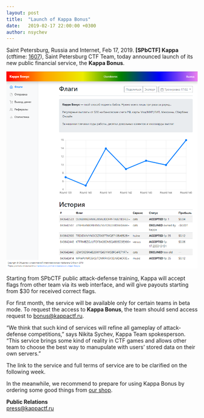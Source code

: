 ```yaml
---
layout: post
title:  "Launch of Kappa Bonus"
date:   2019-02-17 22:00:00 +0300
author: nsychev
---
```


Saint Petersburg, Russia and Internet, Feb 17, 2019. **[SPbCTF] Kappa** (ctftime: [1607][ctftime]), Saint Petersburg CTF Team, today announced launch of its new public financial service, the **Kappa Bonus**.

![Kappa Bonus Preview](/assets/img/2019/02/bonus.png)

Starting from SPbCTF public attack-defense training, Kappa will accept flags from other team via its web interface, and will give payouts starting from $30 for received correct flags.

For first month, the service will be available only for certain teams in beta mode. To request the access to **Kappa Bonus**, the team should send access request to bonus@kappactf.ru.

“We think that such kind of services will refine all gameplay of attack-defense competitions,” says Nikita Sychev, Kappa Team spokesperson. “This service brings some kind of reality in CTF games and allows other team to choose the best way to manupulate with users’ stored data on their own servers.”

The link to the service and full terms of service are to be clarified on the following week.

In the meanwhile, we recommend to prepare for using Kappa Bonus by ordering some good things from [our shop][shop].

**Public Relations**<br>
press@kappactf.ru


[ctftime]: https://ctftime.org/team/1607
[shop]: https://kappactf.ru/shop/

